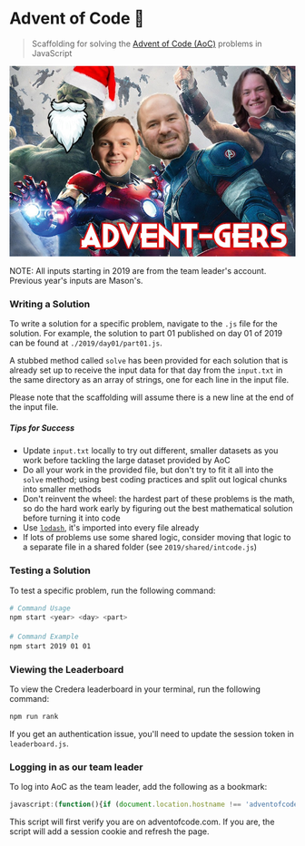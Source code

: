 # Advent of Code 🎄

> Scaffolding for solving the [Advent of Code (AoC)](https://adventofcode.com) problems in JavaScript

![Advent-gers](./advent-gers.jpg)

NOTE: All inputs starting in 2019 are from the team leader's account. Previous year's inputs are Mason's.

### Writing a Solution

To write a solution for a specific problem, navigate to the `.js` file for the solution. For example, the solution to part 01 published on day 01 of 2019 can be found at `./2019/day01/part01.js`.

A stubbed method called `solve` has been provided for each solution that is already set up to receive the input data for that day from the `input.txt` in the same directory as an array of strings, one for each line in the input file.

Please note that the scaffolding will assume there is a new line at the end of the input file.

##### Tips for Success

* Update `input.txt` locally to try out different, smaller datasets as you work before tackling the large dataset provided by AoC
* Do all your work in the provided file, but don't try to fit it all into the `solve` method; using best coding practices and split out logical chunks into smaller methods
* Don't reinvent the wheel: the hardest part of these problems is the math, so do the hard work early by figuring out the best mathematical solution before turning it into code
* Use [`lodash`](https://lodash.com/docs/4.17.15), it's imported into every file already
* If lots of problems use some shared logic, consider moving that logic to a separate file in a shared folder (see `2019/shared/intcode.js`)

### Testing a Solution

To test a specific problem, run the following command:

```bash
# Command Usage
npm start <year> <day> <part>

# Command Example
npm start 2019 01 01
```

### Viewing the Leaderboard

To view the Credera leaderboard in your terminal, run the following command:

```bash
npm run rank
```

If you get an authentication issue, you'll need to update the session token in `leaderboard.js`.

### Logging in as our team leader

To log into AoC as the team leader, add the following as a bookmark:

```javascript
javascript:(function(){if (document.location.hostname !== 'adventofcode.com') {alert('Go to adventofcode.com first');} else {document.cookie = 'session=53616c7465645f5f26197832fd71e86414a2a4a8166b1ba467d4f772bf84fb985c5098928a81c06fa5fd6283f9afd65f'; window.location.reload();}})()
```

This script will first verify you are on adventofcode.com. If you are, the script will add a session cookie and refresh the page.
